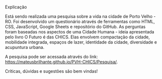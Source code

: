 Explicação

Está sendo realizada uma pesquisa sobre a vida na cidade de Porto Velho - RO. 
Foi desenvolvido um questionário através de ferramentas como HTML, CSS, JavaScript, Google Sheets e repositório do GitHub. 
As perguntas foram baseadas nos aspectos de uma Cidade Humana - ideia apresentada pelo livro O Futuro é das CHICS. 
Elas envolvem compactação da cidade, mobilidade integrada, espaços de lazer, identidade da cidade, diversidade e acupuntura urbana. 

A pesquisa pode ser acessada através do link: https://mateusbrilhante.github.io/PVH-CHICS/Pesquisa/.

Críticas, dúvidas e sugestões são bem vindas!
